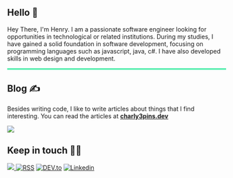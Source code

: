 
## Hello 👋

Hey There, I'm Henry. I am a passionate software engineer looking for opportunities in technological or related institutions. During my studies, I have gained a solid foundation in software development, focusing on programming languages ​​such as javascript, java, c#. I have also developed skills in web design and development.

<hr style="width: 100%; height:0px; color:transparent; border: 2px solid #61efb3;">

## Blog ✍️

Besides writing code, I like to write articles about things that I find interesting. You can read the articles at **[charly3pins.dev](https://charly3pins.dev)**


![](https://media.giphy.com/media/OPYnG3Xf8zLag/giphy.gif)

## Keep in touch 👨‍💻

<a href="https://twitter.com/HenryCV12" ><img src="https://img.shields.io/twitter/follow/abhisheknaiidu.svg?style=social" /> </a>
[![RSS](https://img.shields.io/badge/RSS-FFA500?style=for-the-badge&logo=rss&logoColor=white)](https://charly3pins.dev)
[![DEV.to](https://img.shields.io/badge/dev.to-0A0A0A?style=for-the-badge&logo=dev.to&logoColor=white)](https://dev.to/charly3pins)
[![Linkedin](https://img.shields.io/badge/LinkedIn-0077B5?style=for-the-badge&logo=linkedin&logoColor=white)](https://www.linkedin.com/in/henry-caiza-728021245/)
